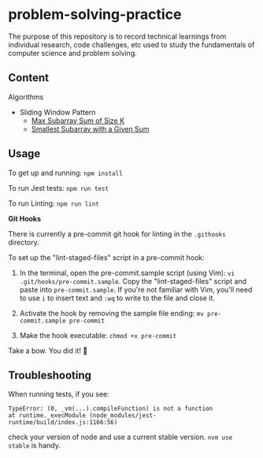 # problem-solving-practice

The purpose of this repository is to record technical learnings from individual research, code challenges, etc used to study the fundamentals of computer science and problem solving.

## Content

Algorithms
* Sliding Window Pattern
    * [Max Subarray Sum of Size K](Algorithms/SlidingWindow/maxSubarraySumOfSizeK/maxSubarraySum.js)
    * [Smallest Subarray with a Given Sum](Algorithms/SlidingWindow/smallestSubarrayWithGivenSum/smallestSubarrayWithGivenSum.js)

## Usage

To get up and running:
`npm install`

To run Jest tests:
`npm run test`

To run Linting:
`npm run lint`

**Git Hooks**

There is currently a pre-commit git hook for linting in the `.githooks` directory.

To set up the "lint-staged-files" script in a pre-commit hook:

1. In the terminal, open the pre-commit.sample script (using Vim): `vi .git/hooks/pre-commit.sample`. Copy the "lint-staged-files" script and paste into `pre-commit.sample`. If you're not familiar with Vim, you'll need to use `i` to insert text and `:wq` to write to the file and close it.

2. Activate the hook by removing the sample file ending: `mv pre-commit.sample pre-commit`

3. Make the hook executable: `chmod +x pre-commit`

Take a bow. You did it! 🎉

## Troubleshooting

When running tests, if you see:
```
TypeError: (0, _vm(...).compileFunction) is not a function
at runtime._execModule (node_modules/jest-runtime/build/index.js:1166:56)
```
check your version of node and use a current stable version. `nvm use stable` is handy.
